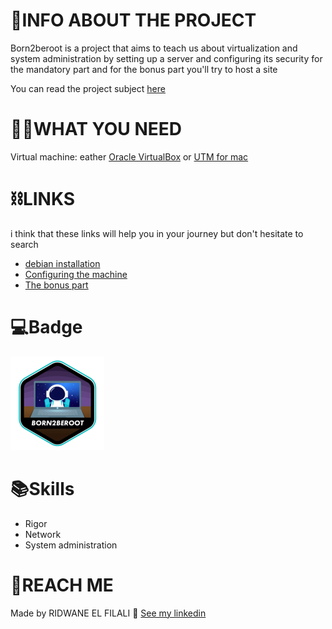 # 👤INFO ABOUT THE PROJECT

Born2beroot is a project that aims to teach us about virtualization and system administration by setting up a server and configuring its security for the mandatory part and for the bonus part you'll try to host a site


You can read the project subject [here](https://github.com/RIDWANE-EL-FILALI/Born2beroot/blob/master/Born2beroot.pdf)


# 🤝🏻WHAT YOU NEED
Virtual machine: eather [Oracle VirtualBox](https://www.virtualbox.org/) or [UTM for mac](https://mac.getutm.app/)

# ⛓️LINKS
i think that these links will help you in your journey but don't hesitate to search
 * [debian installation](https://github.com/RIDWANE-EL-FILALI/Born2beroot/blob/master/install_debian.md)
 * [Configuring the machine](https://github.com/RIDWANE-EL-FILALI/Born2beroot/blob/master/Configuration.md)
 * [The bonus part](https://github.com/RIDWANE-EL-FILALI/Born2beroot/blob/master/The_bonus_part.md)
# 💻Badge 
![image](https://github.com/RIDWANE-EL-FILALI/42_badges_1337/blob/master/born2beroote.png)
  
# 📚Skills
* Rigor
* Network
* System administration
  
# 📱REACH ME

Made by RIDWANE EL FILALI 👋 [See my linkedin](https://www.linkedin.com/in/ridwane-elfilali-0ab7aa253/)
